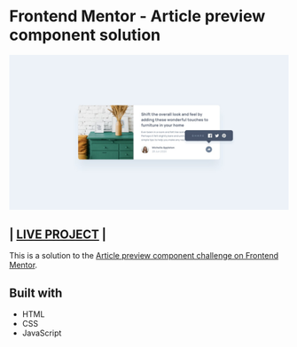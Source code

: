 # Frontend Mentor - Article preview component solution

![](./design/desktop-active-state.jpg)

## | [LIVE PROJECT](https://your-solution-url.com) |

This is a solution to the [Article preview component challenge on Frontend Mentor](https://www.frontendmentor.io/challenges/article-preview-component-dYBN_pYFT).

## Built with

- HTML
- CSS
- JavaScript
